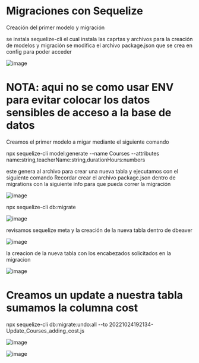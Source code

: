 # Migraciones con Sequelize

Creación del primer modelo y migración

se instala sequelize-cli el cual instala las caprtas y archivos para la creación de modelos y migración
se modifica el archivo package.json que se crea en config para poder acceder 

![image](https://user-images.githubusercontent.com/97038060/197435827-8b6a4808-194b-4338-9dba-ea68dc253615.png)

# NOTA: aqui no se como usar ENV para evitar colocar los datos sensibles de acceso a la base de datos 

Creamos el primer modelo a migar mediante el siguiente comando 

npx sequelize-cli model:generate --name Courses --attributes name:string,teacherName:string,durationHours:numbers

este genera al archivo para crear una nueva tabla y ejecutamos con el siguiente comando 
Recordar crear el archivo package.json dentro de migrations con la siguiente info para que pueda correr la migración


![image](https://user-images.githubusercontent.com/97038060/197436823-c2dde7fb-c275-48ad-b6d0-523181dd6658.png)

npx sequelize-cli db:migrate

![image](https://user-images.githubusercontent.com/97038060/197436090-12f6d877-6c5d-4d3c-bdc6-7b27dfa9d0b5.png)

revisamos sequelize meta y la creación de la nueva tabla dentro de dbeaver

![image](https://user-images.githubusercontent.com/97038060/197436211-4b7df188-18d4-4b6c-989f-aa61666a5bd4.png)


la creacion de la nueva tabla con los encabezados solicitados en la migracion 

![image](https://user-images.githubusercontent.com/97038060/197436302-e2b5d902-e3e0-4316-ab7a-d046465c533d.png)

# Creamos un update a nuestra tabla sumamos la columna cost

npx sequelize-cli db:migrate:undo:all --to 20221024192134-Update_Courses_adding_cost.js

![image](https://user-images.githubusercontent.com/97038060/197610269-06c3371a-46cd-4f8b-bbcb-ec9ecef5096c.png)


![image](https://user-images.githubusercontent.com/97038060/197610320-66fc3ff7-a8a5-4032-a54d-032b3dc394d3.png)

















